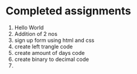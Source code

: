 # Completed assignments
1. Hello World
2. Addition of 2 nos
3. sign up form using html and css
4. create left trangle code
5. create amount of days code
6. create binary to decimal code
7. 
